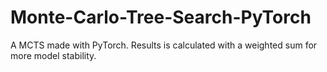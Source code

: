 # Monte-Carlo-Tree-Search-PyTorch
A MCTS made with PyTorch. Results is calculated with a weighted sum for more model stability.
